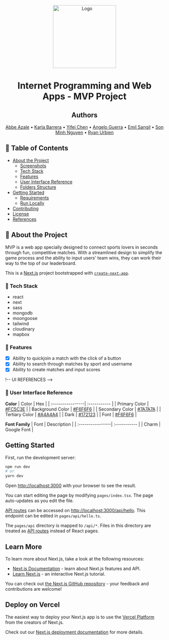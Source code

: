 <!-- LOGO -->
<div align="center">
  <a href="https://github.com/github_username/repo_name">
    <img src="public/logo.png" alt="Logo" width="200" height="200">
  </a>

  # Internet Programming and Web Apps - MVP Project

<!-- TEAM MEMBERS -->
## Authors
[Abbe Azale](https://github.com/abbeazale) •
[Karla Barrera](https://github.com/karla-bot) •
[Yifei Chen](https://github.com/MelodyC823) •
[Angelo Guerra](https://github.com/RazielGelo) •
[Emil Sangil](https://github.com/emilsangil) •
[Son Minh Nguyen](https://github.com/SonMinhNguyen2000) •
[Ryan Urbien](https://github.com/dmncrynn)
  
  </div> 

<!-- TABLE OF CONTENTS -->
## :notebook_with_decorative_cover: Table of Contents
- [About the Project](#star2-about-the-project)
  * [Screenshots](#camera-screenshots)
  * [Tech Stack](#space_invader-tech-stack)
  * [Features](#dart-features)
  * [User Interface Reference](#art-user-interface-reference)
  * [Folders Structure](#file_folder-folder-structure)
- [Getting Started](#memo-getting-started)
  * [Requirements](#computer-requirements)
  * [Run Locally](#running-run-locally)
- [Contributing](#busts_in_silhouette-contributing)
- [License](#copyright-license)
- [References](#pushpin-references)

<!-- ABOUT THE PROJECT -->
## :star2: About the Project
MVP is a web app specially designed to connect sports lovers in seconds through fun, competitive matches. With a streamlined design to simplify the game process and the ability to input users' team wins, they can work their way to the top of our leaderboard.


This is a [Next.js](https://nextjs.org/) project bootstrapped with [`create-next-app`](https://github.com/vercel/next.js/tree/canary/packages/create-next-app).

<!-- TECH STACK -->
### :space_invader: Tech Stack
- react
- next
- sass
- mongodb
- moongoose
- tailwind
- cloudinary
- mapbox

<!-- FEATURES -->
### :dart: Features
- [x] Ability to quickjoin a match with the click of a button
- [x] Ability to search through matches by sport and username
- [x] Ability to create matches and input scores

!-- UI REFERENCES -->
### :art: User Interface Reference
**Color**
| Color     | Hex |
| :----------------| :----------- |
| Primary Color       | [#FC5C3E](https://www.colorcodehex.com/fc5c3e.html) |
| Background Color   | [#F6F6F6](https://www.colorcodehex.com/f6f6f6.html) |
| Secondary Color     | [#7A7A7A](https://www.colorcodehex.com/7a7a7a.html) |
| Tertiary Color | [#A4A4A4](https://www.colorcodehex.com/a4a4a4.html) |
| Dark        | [#172123](https://www.colorcodehex.com/172123.html) |
| Font                | [#F6F6F6](https://www.colorcodehex.com/f6f6f6.html) |

**Font Family**
| Font    | Description |
| :----------------| :----------- |
| Charm | Google Font |

## Getting Started

First, run the development server:

```bash
npm run dev
# or
yarn dev
```

Open [http://localhost:3000](http://localhost:3000) with your browser to see the result.

You can start editing the page by modifying `pages/index.tsx`. The page auto-updates as you edit the file.

[API routes](https://nextjs.org/docs/api-routes/introduction) can be accessed on [http://localhost:3000/api/hello](http://localhost:3000/api/hello). This endpoint can be edited in `pages/api/hello.ts`.

The `pages/api` directory is mapped to `/api/*`. Files in this directory are treated as [API routes](https://nextjs.org/docs/api-routes/introduction) instead of React pages.

## Learn More

To learn more about Next.js, take a look at the following resources:

- [Next.js Documentation](https://nextjs.org/docs) - learn about Next.js features and API.
- [Learn Next.js](https://nextjs.org/learn) - an interactive Next.js tutorial.

You can check out [the Next.js GitHub repository](https://github.com/vercel/next.js/) - your feedback and contributions are welcome!

## Deploy on Vercel

The easiest way to deploy your Next.js app is to use the [Vercel Platform](https://vercel.com/new?utm_medium=default-template&filter=next.js&utm_source=create-next-app&utm_campaign=create-next-app-readme) from the creators of Next.js.

Check out our [Next.js deployment documentation](https://nextjs.org/docs/deployment) for more details.

